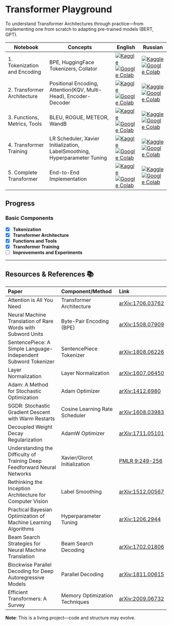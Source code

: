# Transformer Playground

To understand Transformer Architectures through practice—from implementing one from scratch to adapting pre-trained models (BERT, GPT). 

| Notebook | Concepts | English | Russian |
|----------|----------|---------|---------|
| 1. Tokenization and Encoding | BPE, HuggingFace Tokenizers, Collator | [![Kaggle](https://img.shields.io/badge/Kaggle-035a7d?style=for-the-badge&logo=kaggle&logoColor=white)](#) <br> [![Google Colab](https://img.shields.io/badge/Google%20Colab-%23F9A825.svg?style=for-the-badge&logo=googlecolab&logoColor=white)](#) | [![Kaggle](https://img.shields.io/badge/Kaggle-035a7d?style=for-the-badge&logo=kaggle&logoColor=white)](https://www.kaggle.com/code/qmarva/bpe-tokenization) <br> [![Google Colab](https://img.shields.io/badge/Google%20Colab-%23F9A825.svg?style=for-the-badge&logo=googlecolab&logoColor=white)](#) |
| 2. Transformer Architecture | Positional Encoding, Attention(KQV, Multi-Head), Encoder-Decoder | [![Kaggle](https://img.shields.io/badge/Kaggle-035a7d?style=for-the-badge&logo=kaggle&logoColor=white)](#) <br> [![Google Colab](https://img.shields.io/badge/Google%20Colab-%23F9A825.svg?style=for-the-badge&logo=googlecolab&logoColor=white)](#) | [![Kaggle](https://img.shields.io/badge/Kaggle-035a7d?style=for-the-badge&logo=kaggle&logoColor=white)](https://www.kaggle.com/code/qmarva/building-transformer) <br> [![Google Colab](https://img.shields.io/badge/Google%20Colab-%23F9A825.svg?style=for-the-badge&logo=googlecolab&logoColor=white)](#) |
| 3. Functions, Metrics, Tools | BLEU, ROGUE, METEOR, WandB | [![Kaggle](https://img.shields.io/badge/Kaggle-035a7d?style=for-the-badge&logo=kaggle&logoColor=white)](#) <br> [![Google Colab](https://img.shields.io/badge/Google%20Colab-%23F9A825.svg?style=for-the-badge&logo=googlecolab&logoColor=white)](#) | [![Kaggle](https://img.shields.io/badge/Kaggle-035a7d?style=for-the-badge&logo=kaggle&logoColor=white)](#) <br> [![Google Colab](https://img.shields.io/badge/Google%20Colab-%23F9A825.svg?style=for-the-badge&logo=googlecolab&logoColor=white)](#) |
| 4. Transformer Training | LR Scheduler, Xavier Initialization, LabelSmoothing, Hyperparameter Tuning | [![Kaggle](https://img.shields.io/badge/Kaggle-035a7d?style=for-the-badge&logo=kaggle&logoColor=white)](#) <br> [![Google Colab](https://img.shields.io/badge/Google%20Colab-%23F9A825.svg?style=for-the-badge&logo=googlecolab&logoColor=white)](#) | [![Kaggle](https://img.shields.io/badge/Kaggle-035a7d?style=for-the-badge&logo=kaggle&logoColor=white)](#) <br> [![Google Colab](https://img.shields.io/badge/Google%20Colab-%23F9A825.svg?style=for-the-badge&logo=googlecolab&logoColor=white)](#) |
| 5. Complete Transformer | End-to-End Implementation | [![Kaggle](https://img.shields.io/badge/Kaggle-035a7d?style=for-the-badge&logo=kaggle&logoColor=white)](#) <br> [![Google Colab](https://img.shields.io/badge/Google%20Colab-%23F9A825.svg?style=for-the-badge&logo=googlecolab&logoColor=white)](#) | [![Kaggle](https://img.shields.io/badge/Kaggle-035a7d?style=for-the-badge&logo=kaggle&logoColor=white)](#) <br> [![Google Colab](https://img.shields.io/badge/Google%20Colab-%23F9A825.svg?style=for-the-badge&logo=googlecolab&logoColor=white)](#) |


## Progress

### Basic Components  
- [x] **Tokenization**
- [x] **Transformer Architecture**  
- [x] **Functions and Tools**
- [x] **Transformer Training**
- [ ] **Improvements and Experiments**

---

## Resources & References 📚  
| **Paper**                                                                 | **Component/Method**               | **Link**                                                                 |
|:-------------------------------------------------------------------------|:-----------------------------------|:-------------------------------------------------------------------------|
| Attention is All You Need                                                 | Transformer Architecture           | [arXiv:1706.03762](https://arxiv.org/abs/1706.03762)                     |
| Neural Machine Translation of Rare Words with Subword Units               | Byte-Pair Encoding (BPE)           | [arXiv:1508.07909](https://arxiv.org/abs/1508.07909)                     |
| SentencePiece: A Simple Language-Independent Subword Tokenizer            | SentencePiece Tokenizer            | [arXiv:1808.06226](https://arxiv.org/abs/1808.06226)                     |
| Layer Normalization                                                       | Layer Normalization                | [arXiv:1607.06450](https://arxiv.org/abs/1607.06450)                     |
| Adam: A Method for Stochastic Optimization                                | Adam Optimizer                     | [arXiv:1412.6980](https://arxiv.org/abs/1412.6980)                       |
| SGDR: Stochastic Gradient Descent with Warm Restarts                      | Cosine Learning Rate Scheduler     | [arXiv:1608.03983](https://arxiv.org/abs/1608.03983)                     |
| Decoupled Weight Decay Regularization                                     | AdamW Optimizer                    | [arXiv:1711.05101](https://arxiv.org/abs/1711.05101)                     |
| Understanding the Difficulty of Training Deep Feedforward Neural Networks | Xavier/Glorot Initialization       | [PMLR 9:249-256](http://proceedings.mlr.press/v9/glorot10a)              |
| Rethinking the Inception Architecture for Computer Vision                 | Label Smoothing                    | [arXiv:1512.00567](https://arxiv.org/abs/1512.00567)                     |
| Practical Bayesian Optimization of Machine Learning Algorithms            | Hyperparameter Tuning              | [arXiv:1206.2944](https://arxiv.org/abs/1206.2944)                       |
| Beam Search Strategies for Neural Machine Translation                     | Beam Search Decoding               | [arXiv:1702.01806](https://arxiv.org/abs/1702.01806)                     |
| Blockwise Parallel Decoding for Deep Autoregressive Models                | Parallel Decoding                  | [arXiv:1811.00615](https://arxiv.org/abs/1811.00615)                     |
| Efficient Transformers: A Survey                                          | Memory Optimization Techniques      | [arXiv:2009.06732](https://arxiv.org/abs/2009.06732)                     |

**Note**: This is a living project—code and structure may evolve.
